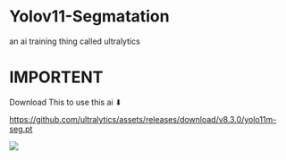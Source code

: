 # Yolov11-Segmatation
an ai training thing called ultralytics

# IMPORTENT
                          
Download This to use this ai ⬇

https://github.com/ultralytics/assets/releases/download/v8.3.0/yolo11m-seg.pt

[![](https://s18955.pcdn.co/wp-content/uploads/2018/02/github.png)](https://github.com/user/repository/subscription)
